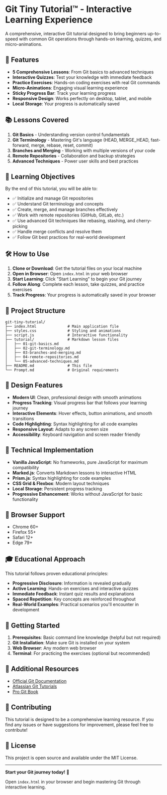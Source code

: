 # Git Tiny Tutorial™ - Interactive Learning Experience

A comprehensive, interactive Git tutorial designed to bring beginners up-to-speed with common Git operations through hands-on learning, quizzes, and micro-animations.

## 🚀 Features

- **5 Comprehensive Lessons**: From Git basics to advanced techniques
- **Interactive Quizzes**: Test your knowledge with immediate feedback
- **Practice Exercises**: Hands-on coding exercises with real Git commands
- **Micro-Animations**: Engaging visual learning experience
- **Sticky Progress Bar**: Track your learning progress
- **Responsive Design**: Works perfectly on desktop, tablet, and mobile
- **Local Storage**: Your progress is automatically saved

## 📚 Lessons Covered

1. **Git Basics** - Understanding version control fundamentals
2. **Git Terminology** - Mastering Git's language (HEAD, MERGE_HEAD, fast-forward, merge, rebase, reset, commit)
3. **Branches and Merging** - Working with multiple versions of your code
4. **Remote Repositories** - Collaboration and backup strategies
5. **Advanced Techniques** - Power user skills and best practices

## 🎯 Learning Objectives

By the end of this tutorial, you will be able to:

- ✅ Initialize and manage Git repositories
- ✅ Understand Git terminology and concepts
- ✅ Create, merge, and manage branches effectively
- ✅ Work with remote repositories (GitHub, GitLab, etc.)
- ✅ Use advanced Git techniques like rebasing, stashing, and cherry-picking
- ✅ Handle merge conflicts and resolve them
- ✅ Follow Git best practices for real-world development

## 🛠️ How to Use

1. **Clone or Download**: Get the tutorial files on your local machine
2. **Open in Browser**: Open `index.html` in your web browser
3. **Start Learning**: Click "Start Learning" to begin your Git journey
4. **Follow Along**: Complete each lesson, take quizzes, and practice exercises
5. **Track Progress**: Your progress is automatically saved in your browser

## 📁 Project Structure

```
git-tiny-tutorial/
├── index.html              # Main application file
├── styles.css              # Styling and animations
├── script.js               # Interactive functionality
├── tutorial/               # Markdown lesson files
│   ├── 01-git-basics.md
│   ├── 02-git-terminology.md
│   ├── 03-branches-and-merging.md
│   ├── 04-remote-repositories.md
│   └── 05-advanced-techniques.md
├── README.md               # This file
└── Prompt.md               # Original requirements
```

## 🎨 Design Features

- **Modern UI**: Clean, professional design with smooth animations
- **Progress Tracking**: Visual progress bar that follows your learning journey
- **Interactive Elements**: Hover effects, button animations, and smooth transitions
- **Code Highlighting**: Syntax highlighting for all code examples
- **Responsive Layout**: Adapts to any screen size
- **Accessibility**: Keyboard navigation and screen reader friendly

## 🔧 Technical Implementation

- **Vanilla JavaScript**: No frameworks, pure JavaScript for maximum compatibility
- **Marked.js**: Converts Markdown lessons to interactive HTML
- **Prism.js**: Syntax highlighting for code examples
- **CSS Grid & Flexbox**: Modern layout techniques
- **Local Storage**: Persistent progress tracking
- **Progressive Enhancement**: Works without JavaScript for basic functionality

## 📱 Browser Support

- Chrome 60+
- Firefox 55+
- Safari 12+
- Edge 79+

## 🎓 Educational Approach

This tutorial follows proven educational principles:

- **Progressive Disclosure**: Information is revealed gradually
- **Active Learning**: Hands-on exercises and interactive quizzes
- **Immediate Feedback**: Instant quiz results and explanations
- **Spaced Repetition**: Key concepts are reinforced throughout
- **Real-World Examples**: Practical scenarios you'll encounter in development

## 🚀 Getting Started

1. **Prerequisites**: Basic command line knowledge (helpful but not required)
2. **Git Installation**: Make sure Git is installed on your system
3. **Web Browser**: Any modern web browser
4. **Terminal**: For practicing the exercises (optional but recommended)

## 📖 Additional Resources

- [Official Git Documentation](https://git-scm.com/doc)
- [Atlassian Git Tutorials](https://www.atlassian.com/git/tutorials)
- [Pro Git Book](https://git-scm.com/book)

## 🤝 Contributing

This tutorial is designed to be a comprehensive learning resource. If you find any issues or have suggestions for improvement, please feel free to contribute!

## 📄 License

This project is open source and available under the MIT License.

---

**Start your Git journey today!** 🎯

Open `index.html` in your browser and begin mastering Git through interactive learning.

